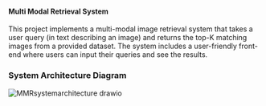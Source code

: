 #### Multi Modal Retrieval System

This project implements a multi-modal image retrieval system that takes a user query (in text
describing an image) and returns the top-K matching images from a provided dataset. The
system includes a user-friendly front-end where users can input their queries and see the
results.

### System Architecture Diagram
![MMRsystemarchitecture drawio](https://github.com/user-attachments/assets/5e35310d-6c3c-4614-ac2d-5196b3542239)
